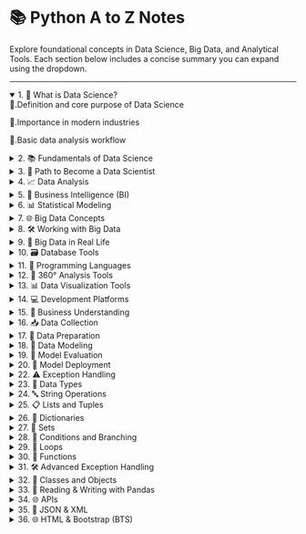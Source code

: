 # 📚 Python A to Z Notes 

Explore foundational concepts in Data Science, Big Data, and Analytical Tools. Each section below includes a concise summary you can expand using the dropdown.

---

<details open> <summary>1. 🚀 What is Data Science?</summary>
📘.Definition and core purpose of Data Science

📘.Importance in modern industries

📘.Basic data analysis workflow

</details> <details> <summary>2. 📚 Fundamentals of Data Science</summary>
Overview of data types and sources

Core components: Statistics, Machine Learning, Domain Knowledge

Lifecycle of a data science project

</details> <details> <summary>3. 🎯 Path to Become a Data Scientist</summary>
Skills roadmap: technical & soft skills

Suggested learning sequence

Beginner-friendly tools and platforms

</details> <details> <summary>4. 📈 Data Analysis</summary>
Descriptive vs. inferential analysis

Common techniques

Real-world data examples

</details> <details> <summary>5. 🧠 Business Intelligence (BI)</summary>
Difference between BI and Data Science

Popular tools: Power BI, Tableau

Real business use cases

</details> <details> <summary>6. 📊 Statistical Modeling</summary>
Basics: mean, median, standard deviation

Probability, distributions, correlation

Linear regression & hypothesis testing

</details> <details> <summary>7. 🌐 Big Data Concepts</summary>
3Vs of Big Data: Volume, Velocity, Variety

Examples: Social Media, IoT, etc.

Challenges & significance

</details> <details> <summary>8. 🛠️ Working with Big Data</summary>
Tools: Hadoop, Spark

Storage & processing methods

Real-time vs. batch processing

</details> <details> <summary>9. 💼 Big Data in Real Life</summary>
Industry applications: healthcare, banking, retail

Impact on decision-making

Data monetization strategies

</details> <details> <summary>10. 🗃️ Database Tools</summary>
SQL vs. NoSQL

Tools: MySQL, PostgreSQL, MongoDB

Data querying and management

</details> <details> <summary>11. 🐍 Programming Languages</summary>
Python and R for data science

Popular libraries: NumPy, pandas, Matplotlib

Role of scripting in automation

</details> <details> <summary>12. 🔄 360° Analysis Tools</summary>
All-in-one analytics platforms

Integrating BI, ML, and automation

Tools: SAS, RapidMiner

</details> <details> <summary>13. 📊 Data Visualization Tools</summary>
Importance of data storytelling

Tools: Tableau, Power BI, Matplotlib

Best practices in visualization

</details> <details> <summary>14. 💻 Development Platforms</summary>
IDEs: Jupyter Notebook, VS Code

Version control with Git

Deployment & collaboration techniques

</details> <details> <summary>15. 🧩 Business Understanding</summary>
Understanding the problem domain

Aligning data goals with business objectives

Communicating with stakeholders

</details> <details> <summary>16. 📥 Data Collection</summary>
Primary vs. secondary sources

APIs, surveys, sensors, web scraping

Data privacy & quality assurance

</details> <details> <summary>17. 🧹 Data Preparation</summary>
Data cleaning and transformation

Handling missing values and outliers

Feature selection and encoding

</details> <details> <summary>18. 🧠 Data Modeling</summary>
Overview of ML algorithms

Model training, validation, and tuning

Classification, regression, clustering

</details> <details> <summary>19. 🧪 Model Evaluation</summary>
Metrics: Accuracy, Precision, Recall, F1-score

Cross-validation techniques

ROC-AUC, confusion matrix

</details> <details> <summary>20. 🚀 Model Deployment</summary>
Deploying models to production

Tools: Flask, FastAPI, Docker

Monitoring and updates

</details> <details> <summary>22. ⚠️ Exception Handling</summary>
Types of errors in Python

Using try, except, finally, and else

Raising and creating custom exceptions

</details> <details> <summary>23. 🔢 Data Types</summary>
Built-in types: int, float, str, list, dict, etc.

Type conversion and checking

Mutable vs. immutable

Practical examples

</details> <details> <summary>24. 🔤 String Operations</summary>
Creating and manipulating strings

Methods: upper(), lower(), find(), replace()

Formatting and concatenation

Escape characters and raw strings

</details> <details> <summary>25. 📋 Lists and Tuples</summary>
Defining and accessing

List methods: append(), remove(), sort()

Tuple immutability

Nested structures

</details> <details> <summary>26. 🧾 Dictionaries</summary>
Key-value structure

Unique keys

Mutable and unordered

</details> <details> <summary>27. 🧮 Sets</summary>
Unique, unordered collection

Automatically removes duplicates

Limited mutability

</details> <details> <summary>28. 🔁 Conditions and Branching</summary>
Boolean expressions

Conditional statements

Operators: ==, !=, >, <, and, or, not

</details> <details> <summary>29. 🔄 Loops</summary>
for and while loops

Loop control: break, continue, pass

</details> <details> <summary>30. 🧩 Functions</summary>
Reusable blocks of code

Modular and readable design

Function definition and return values

</details> <details> <summary>31. 🛠️ Advanced Exception Handling</summary>
Handling runtime errors

Common exceptions: ValueError, ZeroDivisionError, etc.

Enhancing user experience

</details> <details> <summary>32. 🧱 Classes and Objects</summary>
Classes as blueprints
Attributes and methods
Introduction to OOP concepts
</details> 

<details> <summary>33. 🐼 Reading & Writing with Pandas</summary>
Read CSV, Excel, JSON files
Data manipulation and filtering
Cleaning and transforming data
</details> 

<details> <summary>34. 🌐 APIs</summary>
What is an API?
Role in software integration
Using APIs with Python
</details> 

<details> <summary>35. 🧾 JSON & XML</summary>
JSON structure and parsing in Python
XML basics and parsing using ElementTree
</details> 

<details> <summary>36. 🌐 HTML & Bootstrap (BTS)</summary>
HTML structure and common tags
Responsive design with Bootstrap grid
Components: navbar, buttons, forms
</details>

